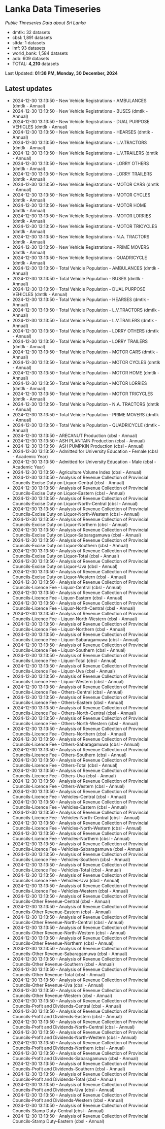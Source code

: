 # Lanka Data Timeseries
*Public Timeseries Data about Sri Lanka*

* dmtlk: 32 datasets
* cbsl: 1,891 datasets
* sltda: 1 datasets
* imf: 93 datasets
* world_bank: 1,584 datasets
* adb: 609 datasets
* TOTAL: **4,210** datasets

Last Updated: **01:38 PM, Monday, 30 December, 2024**

## Latest updates

* 2024-12-30 13:13:50 - New Vehicle Registrations - AMBULANCES (dmtlk - Annual)
* 2024-12-30 13:13:50 - New Vehicle Registrations - BUSES (dmtlk - Annual)
* 2024-12-30 13:13:50 - New Vehicle Registrations - DUAL PURPOSE VEHICLES (dmtlk - Annual)
* 2024-12-30 13:13:50 - New Vehicle Registrations - HEARSES (dmtlk - Annual)
* 2024-12-30 13:13:50 - New Vehicle Registrations - L.V.TRACTORS (dmtlk - Annual)
* 2024-12-30 13:13:50 - New Vehicle Registrations - L.V.TRAILERS (dmtlk - Annual)
* 2024-12-30 13:13:50 - New Vehicle Registrations - LORRY OTHERS (dmtlk - Annual)
* 2024-12-30 13:13:50 - New Vehicle Registrations - LORRY TRAILERS (dmtlk - Annual)
* 2024-12-30 13:13:50 - New Vehicle Registrations - MOTOR CARS (dmtlk - Annual)
* 2024-12-30 13:13:50 - New Vehicle Registrations - MOTOR CYCLES (dmtlk - Annual)
* 2024-12-30 13:13:50 - New Vehicle Registrations - MOTOR HOME (dmtlk - Annual)
* 2024-12-30 13:13:50 - New Vehicle Registrations - MOTOR LORRIES (dmtlk - Annual)
* 2024-12-30 13:13:50 - New Vehicle Registrations - MOTOR TRICYCLES (dmtlk - Annual)
* 2024-12-30 13:13:50 - New Vehicle Registrations - N.A. TRACTORS (dmtlk - Annual)
* 2024-12-30 13:13:50 - New Vehicle Registrations - PRIME MOVERS (dmtlk - Annual)
* 2024-12-30 13:13:50 - New Vehicle Registrations - QUADRICYCLE (dmtlk - Annual)
* 2024-12-30 13:13:50 - Total Vehicle Population - AMBULANCES (dmtlk - Annual)
* 2024-12-30 13:13:50 - Total Vehicle Population - BUSES (dmtlk - Annual)
* 2024-12-30 13:13:50 - Total Vehicle Population - DUAL PURPOSE VEHICLES (dmtlk - Annual)
* 2024-12-30 13:13:50 - Total Vehicle Population - HEARSES (dmtlk - Annual)
* 2024-12-30 13:13:50 - Total Vehicle Population - L.V.TRACTORS (dmtlk - Annual)
* 2024-12-30 13:13:50 - Total Vehicle Population - L.V.TRAILERS (dmtlk - Annual)
* 2024-12-30 13:13:50 - Total Vehicle Population - LORRY OTHERS (dmtlk - Annual)
* 2024-12-30 13:13:50 - Total Vehicle Population - LORRY TRAILERS (dmtlk - Annual)
* 2024-12-30 13:13:50 - Total Vehicle Population - MOTOR CARS (dmtlk - Annual)
* 2024-12-30 13:13:50 - Total Vehicle Population - MOTOR CYCLES (dmtlk - Annual)
* 2024-12-30 13:13:50 - Total Vehicle Population - MOTOR HOME (dmtlk - Annual)
* 2024-12-30 13:13:50 - Total Vehicle Population - MOTOR LORRIES (dmtlk - Annual)
* 2024-12-30 13:13:50 - Total Vehicle Population - MOTOR TRICYCLES (dmtlk - Annual)
* 2024-12-30 13:13:50 - Total Vehicle Population - N.A. TRACTORS (dmtlk - Annual)
* 2024-12-30 13:13:50 - Total Vehicle Population - PRIME MOVERS (dmtlk - Annual)
* 2024-12-30 13:13:50 - Total Vehicle Population - QUADRICYCLE (dmtlk - Annual)
* 2024-12-30 13:13:50 - ARECANUT Production (cbsl - Annual)
* 2024-12-30 13:13:50 - ASH PLANTAIN Production (cbsl - Annual)
* 2024-12-30 13:13:50 - ASH PUMPKIN Production (cbsl - Annual)
* 2024-12-30 13:13:50 - Admitted for University Education - Female (cbsl - Academic Year)
* 2024-12-30 13:13:50 - Admitted for University Education - Male (cbsl - Academic Year)
* 2024-12-30 13:13:50 - Agriculture Volume Index (cbsl - Annual)
* 2024-12-30 13:13:50 - Analysis of Revenue Collection of Provincial Councils-Excise Duty on Liquor-Central (cbsl - Annual)
* 2024-12-30 13:13:50 - Analysis of Revenue Collection of Provincial Councils-Excise Duty on Liquor-Eastern (cbsl - Annual)
* 2024-12-30 13:13:50 - Analysis of Revenue Collection of Provincial Councils-Excise Duty on Liquor-North-Central (cbsl - Annual)
* 2024-12-30 13:13:50 - Analysis of Revenue Collection of Provincial Councils-Excise Duty on Liquor-North-Western (cbsl - Annual)
* 2024-12-30 13:13:50 - Analysis of Revenue Collection of Provincial Councils-Excise Duty on Liquor-Northern (cbsl - Annual)
* 2024-12-30 13:13:50 - Analysis of Revenue Collection of Provincial Councils-Excise Duty on Liquor-Sabaragamuwa (cbsl - Annual)
* 2024-12-30 13:13:50 - Analysis of Revenue Collection of Provincial Councils-Excise Duty on Liquor-Southern (cbsl - Annual)
* 2024-12-30 13:13:50 - Analysis of Revenue Collection of Provincial Councils-Excise Duty on Liquor-Total (cbsl - Annual)
* 2024-12-30 13:13:50 - Analysis of Revenue Collection of Provincial Councils-Excise Duty on Liquor-Uva (cbsl - Annual)
* 2024-12-30 13:13:50 - Analysis of Revenue Collection of Provincial Councils-Excise Duty on Liquor-Western (cbsl - Annual)
* 2024-12-30 13:13:50 - Analysis of Revenue Collection of Provincial Councils-Licence Fee - Liquor-Central (cbsl - Annual)
* 2024-12-30 13:13:50 - Analysis of Revenue Collection of Provincial Councils-Licence Fee - Liquor-Eastern (cbsl - Annual)
* 2024-12-30 13:13:50 - Analysis of Revenue Collection of Provincial Councils-Licence Fee - Liquor-North-Central (cbsl - Annual)
* 2024-12-30 13:13:50 - Analysis of Revenue Collection of Provincial Councils-Licence Fee - Liquor-North-Western (cbsl - Annual)
* 2024-12-30 13:13:50 - Analysis of Revenue Collection of Provincial Councils-Licence Fee - Liquor-Northern (cbsl - Annual)
* 2024-12-30 13:13:50 - Analysis of Revenue Collection of Provincial Councils-Licence Fee - Liquor-Sabaragamuwa (cbsl - Annual)
* 2024-12-30 13:13:50 - Analysis of Revenue Collection of Provincial Councils-Licence Fee - Liquor-Southern (cbsl - Annual)
* 2024-12-30 13:13:50 - Analysis of Revenue Collection of Provincial Councils-Licence Fee - Liquor-Total (cbsl - Annual)
* 2024-12-30 13:13:50 - Analysis of Revenue Collection of Provincial Councils-Licence Fee - Liquor-Uva (cbsl - Annual)
* 2024-12-30 13:13:50 - Analysis of Revenue Collection of Provincial Councils-Licence Fee - Liquor-Western (cbsl - Annual)
* 2024-12-30 13:13:50 - Analysis of Revenue Collection of Provincial Councils-Licence Fee - Others-Central (cbsl - Annual)
* 2024-12-30 13:13:50 - Analysis of Revenue Collection of Provincial Councils-Licence Fee - Others-Eastern (cbsl - Annual)
* 2024-12-30 13:13:50 - Analysis of Revenue Collection of Provincial Councils-Licence Fee - Others-North-Central (cbsl - Annual)
* 2024-12-30 13:13:50 - Analysis of Revenue Collection of Provincial Councils-Licence Fee - Others-North-Western (cbsl - Annual)
* 2024-12-30 13:13:50 - Analysis of Revenue Collection of Provincial Councils-Licence Fee - Others-Northern (cbsl - Annual)
* 2024-12-30 13:13:50 - Analysis of Revenue Collection of Provincial Councils-Licence Fee - Others-Sabaragamuwa (cbsl - Annual)
* 2024-12-30 13:13:50 - Analysis of Revenue Collection of Provincial Councils-Licence Fee - Others-Southern (cbsl - Annual)
* 2024-12-30 13:13:50 - Analysis of Revenue Collection of Provincial Councils-Licence Fee - Others-Total (cbsl - Annual)
* 2024-12-30 13:13:50 - Analysis of Revenue Collection of Provincial Councils-Licence Fee - Others-Uva (cbsl - Annual)
* 2024-12-30 13:13:50 - Analysis of Revenue Collection of Provincial Councils-Licence Fee - Others-Western (cbsl - Annual)
* 2024-12-30 13:13:50 - Analysis of Revenue Collection of Provincial Councils-Licence Fee - Vehicles-Central (cbsl - Annual)
* 2024-12-30 13:13:50 - Analysis of Revenue Collection of Provincial Councils-Licence Fee - Vehicles-Eastern (cbsl - Annual)
* 2024-12-30 13:13:50 - Analysis of Revenue Collection of Provincial Councils-Licence Fee - Vehicles-North-Central (cbsl - Annual)
* 2024-12-30 13:13:50 - Analysis of Revenue Collection of Provincial Councils-Licence Fee - Vehicles-North-Western (cbsl - Annual)
* 2024-12-30 13:13:50 - Analysis of Revenue Collection of Provincial Councils-Licence Fee - Vehicles-Northern (cbsl - Annual)
* 2024-12-30 13:13:50 - Analysis of Revenue Collection of Provincial Councils-Licence Fee - Vehicles-Sabaragamuwa (cbsl - Annual)
* 2024-12-30 13:13:50 - Analysis of Revenue Collection of Provincial Councils-Licence Fee - Vehicles-Southern (cbsl - Annual)
* 2024-12-30 13:13:50 - Analysis of Revenue Collection of Provincial Councils-Licence Fee - Vehicles-Total (cbsl - Annual)
* 2024-12-30 13:13:50 - Analysis of Revenue Collection of Provincial Councils-Licence Fee - Vehicles-Uva (cbsl - Annual)
* 2024-12-30 13:13:50 - Analysis of Revenue Collection of Provincial Councils-Licence Fee - Vehicles-Western (cbsl - Annual)
* 2024-12-30 13:13:50 - Analysis of Revenue Collection of Provincial Councils-Other Revenue-Central (cbsl - Annual)
* 2024-12-30 13:13:50 - Analysis of Revenue Collection of Provincial Councils-Other Revenue-Eastern (cbsl - Annual)
* 2024-12-30 13:13:50 - Analysis of Revenue Collection of Provincial Councils-Other Revenue-North-Central (cbsl - Annual)
* 2024-12-30 13:13:50 - Analysis of Revenue Collection of Provincial Councils-Other Revenue-North-Western (cbsl - Annual)
* 2024-12-30 13:13:50 - Analysis of Revenue Collection of Provincial Councils-Other Revenue-Northern (cbsl - Annual)
* 2024-12-30 13:13:50 - Analysis of Revenue Collection of Provincial Councils-Other Revenue-Sabaragamuwa (cbsl - Annual)
* 2024-12-30 13:13:50 - Analysis of Revenue Collection of Provincial Councils-Other Revenue-Southern (cbsl - Annual)
* 2024-12-30 13:13:50 - Analysis of Revenue Collection of Provincial Councils-Other Revenue-Total (cbsl - Annual)
* 2024-12-30 13:13:50 - Analysis of Revenue Collection of Provincial Councils-Other Revenue-Uva (cbsl - Annual)
* 2024-12-30 13:13:50 - Analysis of Revenue Collection of Provincial Councils-Other Revenue-Western (cbsl - Annual)
* 2024-12-30 13:13:50 - Analysis of Revenue Collection of Provincial Councils-Profit and Dividends-Central (cbsl - Annual)
* 2024-12-30 13:13:50 - Analysis of Revenue Collection of Provincial Councils-Profit and Dividends-Eastern (cbsl - Annual)
* 2024-12-30 13:13:50 - Analysis of Revenue Collection of Provincial Councils-Profit and Dividends-North-Central (cbsl - Annual)
* 2024-12-30 13:13:50 - Analysis of Revenue Collection of Provincial Councils-Profit and Dividends-North-Western (cbsl - Annual)
* 2024-12-30 13:13:50 - Analysis of Revenue Collection of Provincial Councils-Profit and Dividends-Northern (cbsl - Annual)
* 2024-12-30 13:13:50 - Analysis of Revenue Collection of Provincial Councils-Profit and Dividends-Sabaragamuwa (cbsl - Annual)
* 2024-12-30 13:13:50 - Analysis of Revenue Collection of Provincial Councils-Profit and Dividends-Southern (cbsl - Annual)
* 2024-12-30 13:13:50 - Analysis of Revenue Collection of Provincial Councils-Profit and Dividends-Total (cbsl - Annual)
* 2024-12-30 13:13:50 - Analysis of Revenue Collection of Provincial Councils-Profit and Dividends-Uva (cbsl - Annual)
* 2024-12-30 13:13:50 - Analysis of Revenue Collection of Provincial Councils-Profit and Dividends-Western (cbsl - Annual)
* 2024-12-30 13:13:50 - Analysis of Revenue Collection of Provincial Councils-Stamp Duty-Central (cbsl - Annual)
* 2024-12-30 13:13:50 - Analysis of Revenue Collection of Provincial Councils-Stamp Duty-Eastern (cbsl - Annual)